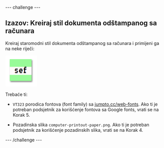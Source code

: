 --- challenge ---

## Izazov: Kreiraj stil dokumenta odštampanog sa računara

Kreiraj staromodni stil dokumenta odštampanog sa računara i primijeni ga na neke riječi:

![screenshot](images/letter-fonts-printout.png)

Trebaće ti:

+ `VT323` porodica fontova (font family) sa <a href="http://jumpto.cc/web-fonts" target="_blank">jumpto.cc/web-fonts</a>. Ako ti je potreban podsjetnik za korišćenje fontova sa Google fonts, vrati se na Korak 5.

+ Pozadinska slika `computer-printout-paper.png`. Ako ti je potreban podsjetnik za korišćenje pozadinskih slika, vrati se na Korak 4.

--- /challenge ---